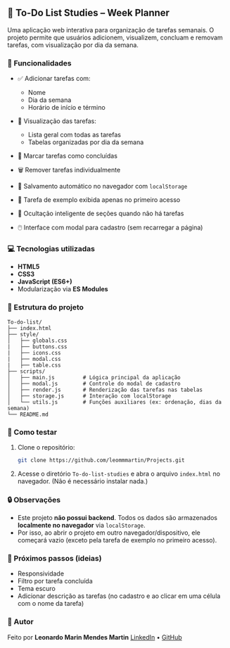 ## 📝 To-Do List Studies – Week Planner

Uma aplicação web interativa para organização de tarefas semanais. O projeto permite que usuários adicionem, visualizem, concluam e removam tarefas, com visualização por dia da semana.

### 🚀 Funcionalidades

* ✅ Adicionar tarefas com:

  * Nome
  * Dia da semana
  * Horário de início e término
* 📅 Visualização das tarefas:

  * Lista geral com todas as tarefas
  * Tabelas organizadas por dia da semana
* 🧹 Marcar tarefas como concluídas
* 🗑️ Remover tarefas individualmente
* 💾 Salvamento automático no navegador com `localStorage`
* 🧪 Tarefa de exemplo exibida apenas no primeiro acesso
* 🧼 Ocultação inteligente de seções quando não há tarefas
* 🖱️ Interface com modal para cadastro (sem recarregar a página)


### 💻 Tecnologias utilizadas

* **HTML5**
* **CSS3**
* **JavaScript (ES6+)**
* Modularização via **ES Modules**


### 📁 Estrutura do projeto

```
To-do-list/
├── index.html
├── style/
│   ├── globals.css
|   ├── buttons.css
|   ├── icons.css
|   ├── modal.css
|   ├── table.css
├── scripts/
│   ├── main.js         # Lógica principal da aplicação
│   ├── modal.js        # Controle do modal de cadastro
│   ├── render.js       # Renderização das tarefas nas tabelas
│   ├── storage.js      # Interação com localStorage
│   └── utils.js        # Funções auxiliares (ex: ordenação, dias da semana)
└── README.md
```

### 🧪 Como testar

1. Clone o repositório:
   ```bash
   git clone https://github.com/leommmartin/Projects.git
   ```
2. Acesse o diretório `To-do-list-studies` e abra o arquivo `index.html` no navegador.
   (Não é necessário instalar nada.)

### 🔒 Observações

* Este projeto **não possui backend**. Todos os dados são armazenados **localmente no navegador** via `localStorage`.
* Por isso, ao abrir o projeto em outro navegador/dispositivo, ele começará vazio (exceto pela tarefa de exemplo no primeiro acesso).

### 📌 Próximos passos (ideias)

* Responsividade 
* Filtro por tarefa concluída
* Tema escuro
* Adicionar descrição as tarefas (no cadastro e ao clicar em uma célula com o nome da tarefa)

### 👤 Autor

Feito por **Leonardo Marin Mendes Martin**
[LinkedIn](https://www.linkedin.com/in/leonardo-marin-mendes-martin-9555271a3) • [GitHub](https://github.com/leommartin)

